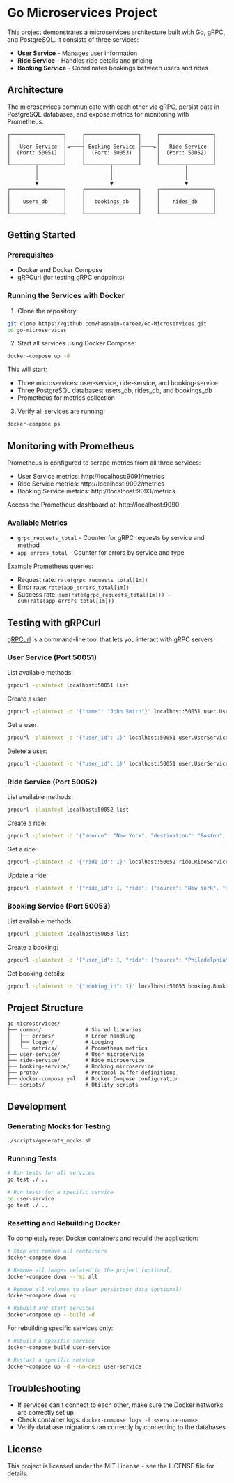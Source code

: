 # Go Microservices Project

This project demonstrates a microservices architecture built with Go, gRPC, and PostgreSQL. It consists of three services:

- **User Service** - Manages user information
- **Ride Service** - Handles ride details and pricing
- **Booking Service** - Coordinates bookings between users and rides

## Architecture

The microservices communicate with each other via gRPC, persist data in PostgreSQL databases, and expose metrics for monitoring with Prometheus.

```
┌─────────────────┐     ┌─────────────────┐     ┌─────────────────┐
│                 │     │                 │     │                 │
│   User Service  │◄────┤ Booking Service │────►│   Ride Service  │
│  (Port: 50051)  │     │  (Port: 50053)  │     │  (Port: 50052)  │
│                 │     │                 │     │                 │
└────────┬────────┘     └────────┬────────┘     └────────┬────────┘
         │                       │                       │
         │                       │                       │
         ▼                       ▼                       ▼
┌─────────────────┐     ┌─────────────────┐     ┌─────────────────┐
│                 │     │                 │     │                 │
│    users_db     │     │   bookings_db   │     │    rides_db     │
│                 │     │                 │     │                 │
└─────────────────┘     └─────────────────┘     └─────────────────┘
```

## Getting Started

### Prerequisites

- Docker and Docker Compose
- gRPCurl (for testing gRPC endpoints)

### Running the Services with Docker

1. Clone the repository:

```bash
git clone https://github.com/hasnain-careem/Go-Microservices.git
cd go-microservices
```

2. Start all services using Docker Compose:

```bash
docker-compose up -d
```

This will start:
- Three microservices: user-service, ride-service, and booking-service
- Three PostgreSQL databases: users_db, rides_db, and bookings_db
- Prometheus for metrics collection

3. Verify all services are running:

```bash
docker-compose ps
```

## Monitoring with Prometheus

Prometheus is configured to scrape metrics from all three services:

- User Service metrics: http://localhost:9091/metrics
- Ride Service metrics: http://localhost:9092/metrics
- Booking Service metrics: http://localhost:9093/metrics


Access the Prometheus dashboard at: http://localhost:9090

### Available Metrics

- `grpc_requests_total` - Counter for gRPC requests by service and method
- `app_errors_total` - Counter for errors by service and type

Example Prometheus queries:
- Request rate: `rate(grpc_requests_total[1m])`
- Error rate: `rate(app_errors_total[1m])`
- Success rate: `sum(rate(grpc_requests_total[1m])) - sum(rate(app_errors_total[1m]))`

## Testing with gRPCurl

[gRPCurl](https://github.com/fullstorydev/grpcurl) is a command-line tool that lets you interact with gRPC servers.

### User Service (Port 50051)

List available methods:
```bash
grpcurl -plaintext localhost:50051 list
```

Create a user:
```bash
grpcurl -plaintext -d '{"name": "John Smith"}' localhost:50051 user.UserService/CreateUser
```

Get a user:
```bash
grpcurl -plaintext -d '{"user_id": 1}' localhost:50051 user.UserService/GetUser
```

Delete a user:
```bash
grpcurl -plaintext -d '{"user_id": 1}' localhost:50051 user.UserService/DeleteUser
```

### Ride Service (Port 50052)

List available methods:
```bash
grpcurl -plaintext localhost:50052 list
```

Create a ride:
```bash
grpcurl -plaintext -d '{"source": "New York", "destination": "Boston", "distance": 200, "cost": 150}' localhost:50052 ride.RideService/CreateRide
```

Get a ride:
```bash
grpcurl -plaintext -d '{"ride_id": 1}' localhost:50052 ride.RideService/GetRide
```

Update a ride:
```bash
grpcurl -plaintext -d '{"ride_id": 1, "ride": {"source": "New York", "destination": "Washington DC", "distance": 225, "cost": 175}}' localhost:50052 ride.RideService/UpdateRide
```

### Booking Service (Port 50053)

List available methods:
```bash
grpcurl -plaintext localhost:50053 list
```

Create a booking:
```bash
grpcurl -plaintext -d '{"user_id": 1, "ride": {"source": "Philadelphia", "destination": "Pittsburgh", "distance": 305, "cost": 200}}' localhost:50053 booking.BookingService/CreateBooking
```

Get booking details:
```bash
grpcurl -plaintext -d '{"booking_id": 1}' localhost:50053 booking.BookingService/GetBooking
```

## Project Structure

```
go-microservices/
├── common/              # Shared libraries
│   ├── errors/          # Error handling
│   ├── logger/          # Logging
│   └── metrics/         # Prometheus metrics
├── user-service/        # User microservice
├── ride-service/        # Ride microservice
├── booking-service/     # Booking microservice
├── proto/               # Protocol buffer definitions
├── docker-compose.yml   # Docker Compose configuration
└── scripts/             # Utility scripts
```

## Development

### Generating Mocks for Testing

```bash
./scripts/generate_mocks.sh
```

### Running Tests

```bash
# Run tests for all services
go test ./...

# Run tests for a specific service
cd user-service
go test ./...
```

### Resetting and Rebuilding Docker

To completely reset Docker containers and rebuild the application:

```bash
# Stop and remove all containers
docker-compose down

# Remove all images related to the project (optional)
docker-compose down --rmi all

# Remove all volumes to clear persistent data (optional)
docker-compose down -v

# Rebuild and start services
docker-compose up --build -d
```

For rebuilding specific services only:

```bash
# Rebuild a specific service
docker-compose build user-service

# Restart a specific service
docker-compose up -d --no-deps user-service
```

## Troubleshooting

- If services can't connect to each other, make sure the Docker networks are correctly set up
- Check container logs: `docker-compose logs -f <service-name>`
- Verify database migrations ran correctly by connecting to the databases

## License

This project is licensed under the MIT License - see the LICENSE file for details.

